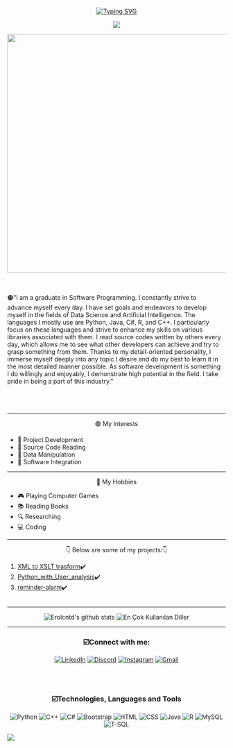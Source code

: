 <br>
<div align="center">
 <a href="https://github.com/Erolcntd">
  <img src="https://readme-typing-svg.demolab.com?font=Fira+Code&size=28&duration=3000&pause=500&center=true&vCenter=true&width=435&lines=Erolcan+Taşdemir;Software+Developer;Welcome+To+My+Profile" alt="Typing SVG" />
 </a>
 
 ![](https://komarev.com/ghpvc/?username=Erolcntd)
</div>

<p align="center">  
  <img src="https://giffiles.alphacoders.com/215/215911.gif" alt="MasterHead" style="width: 1100px; height: 550px;">
</p>
<br>


<br>
<div style="display: flex; align-items: center;">
    <div style="flex: 1; margin-right: 10px;">
        🟠"I am a graduate in Software Programming. I constantly strive to advance myself every day. I have set goals and endeavors to develop myself in the fields of Data Science and Artificial Intelligence. The languages I mostly use are Python, Java, C#, R, and C++. I particularly focus on these languages and strive to enhance my skills on various libraries associated with them. I read source codes written by others every day, which allows me to see what other developers can achieve and try to grasp something from them. Thanks to my detail-oriented personality, I immerse myself deeply into any topic I desire and do my best to learn it in the most detailed manner possible. As software development is something I do willingly and enjoyably, I demonstrate high potential in the field. I take pride in being a part of this industry."
    </div>
</div>
<br><br><br>
<div align="center">
 <hr>
🟢 My Interests
</div>
        <ul>
            <li>🚀 Project Development</li>
            <li>📄 Source Code Reading</li>
            <li>🔢 Data Manipulation</li>
            <li>🔗 Software Integration</li>
        </ul>
    </div>
<div align="center">
 <hr>
🔵 My Hobbies
</div>
        <ul>
            <li>🎮 Playing Computer Games</li>
            <li>📚 Reading Books</li>
            <li>🔍 Researching</li>
            <li>💻 Coding</li>
        </ul>
    </div>
</div>
<div align="center">
 <hr>
👇 Below are some of my projects:👇
</div>

1. [XML to XSLT trasform](https://github.com/Erolcntd/XMl-To-XSLT)✔️
2. [Python_with_User_analysis](https://github.com/Erolcntd/Python_with_User_analysis)✔️
3. [reminder-alarm](https://github.com/Erolcntd/reminder-alarm)✔️
 <br> <br>
 <hr>
<div id="container2" align="center">
        <p align="center">

![Erolcntd's github stats](https://github-readme-stats.vercel.app/api?username=Erolcntd&show_icons=true&theme=highcontrast)
![En Çok Kullanılan Diller](https://github-readme-stats.vercel.app/api/top-langs/?username=Erolcntd&layout=compact&theme=highcontrast)
      </p>
 </div>
 <hr>
<div id="container1" align="center">
      <h3 align="center">☑️Connect with me:</h3>
        <p align="center">
          
[![LinkedIn](https://img.shields.io/badge/LinkedIn-0077B5?style=for-the-badge&logo=linkedin&logoColor=white)](https://www.linkedin.com/in/erolcan-taşdemir-912797292/)
[![Discord](https://img.shields.io/badge/Discord-7289DA?style=for-the-badge&logo=discord&logoColor=white)](https://discord.com/users/erold1709)
[![Instagram](https://img.shields.io/badge/Instagram-E4405F?style=for-the-badge&logo=instagram&logoColor=white)](https://instagram.com/eroll.d1709)
[![Gmail](https://img.shields.io/badge/Gmail-D14836?style=for-the-badge&logo=gmail&logoColor=white)](mailto:eroltd23@gmail.com)
  </p>
 </div>
<br>
<br>
<h3 align="center">☑️Technologies, Languages and Tools</h3>
  <div id="container" align="center">
        <p align="center"> 
          
![Python](https://img.shields.io/badge/Python-3670A0?style=for-the-badge&logo=python&logoColor=ffdd54)
![C++](https://img.shields.io/badge/C++-00599C?style=for-the-badge&logo=cplusplus&logoColor=white)
![C#](https://img.shields.io/badge/C%23-239120?style=for-the-badge&logo=csharp&logoColor=white)
![Bootstrap](https://img.shields.io/badge/Bootstrap-563D7C?style=for-the-badge&logo=bootstrap&logoColor=white)
![HTML](https://img.shields.io/badge/HTML5-E34F26?style=for-the-badge&logo=html5&logoColor=white)
![CSS](https://img.shields.io/badge/CSS3-1572B6?style=for-the-badge&logo=css3&logoColor=white)
![Java](https://img.shields.io/badge/Java-007396?style=for-the-badge&logo=java&logoColor=white)
![R](https://img.shields.io/badge/R-276DC3?style=for-the-badge&logo=r&logoColor=white)
![MySQL](https://img.shields.io/badge/MySQL-4479A1?style=for-the-badge&logo=mysql&logoColor=white)
![T-SQL](https://img.shields.io/badge/T--SQL-CC2927?style=for-the-badge&logo=microsoft-sql-server&logoColor=white)
</div>
<a href="https://github.com/404"><img src="https://user-images.githubusercontent.com/73097560/115834477-dbab4500-a447-11eb-908a-139a6edaec5c.gif"></a>

